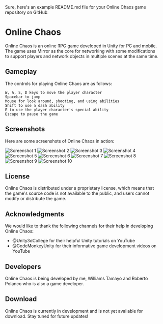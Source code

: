 Sure, here's an example README.md file for your Online Chaos game repository on GitHub:

# Online Chaos

Online Chaos is an online RPG game developed in Unity for PC and mobile. The game uses Mirror as the core for networking with some modifications to support players and network objects in multiple scenes at the same time.

## Gameplay

The controls for playing Online Chaos are as follows:

    W, A, S, D keys to move the player character
    Spacebar to jump
    Mouse for look around, shooting, and using abilities
    Shift to use a dash ability
    E to use the player character's special ability
    Escape to pause the game

## Screenshots

Here are some screenshots of Online Chaos in action:

![Screenshot 1](screenshots/1.png)
![Screenshot 2](screenshots/2.png)
![Screenshot 3](screenshots/3.png)
![Screenshot 4](screenshots/4.png)
![Screenshot 5](screenshots/5.png)
![Screenshot 6](screenshots/6.png)
![Screenshot 7](screenshots/7.png)
![Screenshot 8](screenshots/8.png)
![Screenshot 9](screenshots/9.png)
![Screenshot 10](screenshots/10.png)

## License

Online Chaos is distributed under a proprietary license, which means that the game's source code is not available to the public, and users cannot modify or distribute the game.

## Acknowledgments

We would like to thank the following channels for their help in developing Online Chaos:

- @Unity3dCollege for their helpful Unity tutorials on YouTube
- @CodeMonkeyUnity for their informative game development videos on YouTube

## Developers

Online Chaos is being developed by me, Williams Tamayo and Roberto Polanco who is also a game developer.

## Download

Online Chaos is currently in development and is not yet available for download. Stay tuned for future updates!
